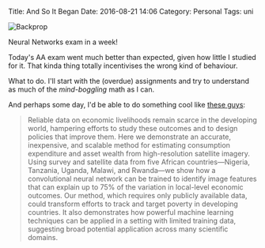 Title: And So It Began
Date: 2016-08-21 14:06
Category: Personal
Tags: uni

![Backprop]({filename}/images/backprop.jpg)

Neural Networks exam in a week!

Today's AA exam went much better than expected, given how little I studied for 
it. That kinda thing totally incentivises the wrong kind of behaviour.

What to do. I'll start with the (overdue) assignments and try to understand as
much of the *mind-boggling* math as I can.

And perhaps some day, I'd be able to do something cool like [these guys][1]:

> Reliable data on economic livelihoods remain scarce in the developing world, 
hampering efforts to study these outcomes and to design policies that improve 
them. Here we demonstrate an accurate, inexpensive, and scalable method for 
estimating consumption expenditure and asset wealth from high-resolution 
satellite imagery. Using survey and satellite data from five African 
countries—Nigeria, Tanzania, Uganda, Malawi, and Rwanda—we show how a 
convolutional neural network can be trained to identify image features that can 
explain up to 75% of the variation in local-level economic outcomes. Our method, 
which requires only publicly available data, could transform efforts to track 
and target poverty in developing countries. It also demonstrates how powerful 
machine learning techniques can be applied in a setting with limited training 
data, suggesting broad potential application across many scientific domains.

[1]: http://science.sciencemag.org/content/353/6301/790